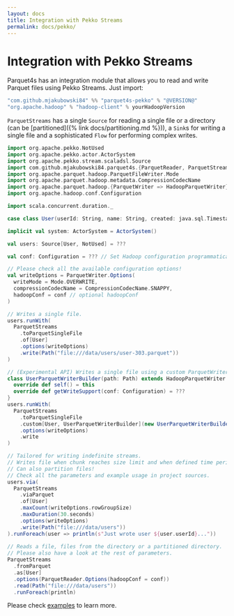 ```yaml
---
layout: docs
title: Integration with Pekko Streams
permalink: docs/pekko/
---
```


# Integration with Pekko Streams

Parquet4s has an integration module that allows you to read and write Parquet files using Pekko Streams. Just import:

```scala
"com.github.mjakubowski84" %% "parquet4s-pekko" % "@VERSION@"
"org.apache.hadoop" % "hadoop-client" % yourHadoopVersion
```

`ParquetStreams` has a single `Source` for reading a single file or a directory (can be [partitioned]({% link docs/partitioning.md %})), a `Sink`s for writing a single file and a sophisticated `Flow` for performing complex writes.

```scala mdoc:compile-only
import org.apache.pekko.NotUsed
import org.apache.pekko.actor.ActorSystem
import org.apache.pekko.stream.scaladsl.Source
import com.github.mjakubowski84.parquet4s.{ParquetReader, ParquetStreams, ParquetWriter, Path}
import org.apache.parquet.hadoop.ParquetFileWriter.Mode
import org.apache.parquet.hadoop.metadata.CompressionCodecName
import org.apache.parquet.hadoop.{ParquetWriter => HadoopParquetWriter}
import org.apache.hadoop.conf.Configuration

import scala.concurrent.duration._

case class User(userId: String, name: String, created: java.sql.Timestamp)

implicit val system: ActorSystem = ActorSystem()

val users: Source[User, NotUsed] = ???

val conf: Configuration = ??? // Set Hadoop configuration programmatically

// Please check all the available configuration options!
val writeOptions = ParquetWriter.Options(
  writeMode = Mode.OVERWRITE,
  compressionCodecName = CompressionCodecName.SNAPPY,
  hadoopConf = conf // optional hadoopConf
)

// Writes a single file.
users.runWith(
  ParquetStreams
    .toParquetSingleFile
    .of[User]
    .options(writeOptions)
    .write(Path("file:///data/users/user-303.parquet"))
)

// (Experimental API) Writes a single file using a custom ParquetWriter.
class UserParquetWriterBuilder(path: Path) extends HadoopParquetWriter.Builder[User, UserParquetWriterBuilder](path.toHadoop) {
  override def self() = this
  override def getWriteSupport(conf: Configuration) = ???
}
users.runWith(
  ParquetStreams
    .toParquetSingleFile
    .custom[User, UserParquetWriterBuilder](new UserParquetWriterBuilder(Path("file:///data/users/custom.parquet")))
    .options(writeOptions)
    .write
)

// Tailored for writing indefinite streams.
// Writes file when chunk reaches size limit and when defined time period elapses.
// Can also partition files!
// Check all the parameters and example usage in project sources.
users.via(
  ParquetStreams
    .viaParquet
    .of[User]
    .maxCount(writeOptions.rowGroupSize)
    .maxDuration(30.seconds)
    .options(writeOptions)
    .write(Path("file:///data/users"))
).runForeach(user => println(s"Just wrote user ${user.userId}..."))
  
// Reads a file, files from the directory or a partitioned directory. 
// Please also have a look at the rest of parameters.
ParquetStreams
  .fromParquet
  .as[User]
  .options(ParquetReader.Options(hadoopConf = conf))
  .read(Path("file:///data/users"))
  .runForeach(println)
```

Please check [examples](https://github.com/mjakubowski84/parquet4s/tree/master/examples/src/main/scala/com/github/mjakubowski84/parquet4s/pekko) to learn more.
